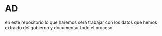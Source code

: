 # AD
en este repositorio lo que haremos será trabajar con los datos que hemos extraído del gobierno y documentar todo el proceso
